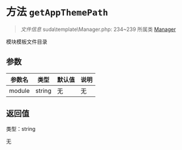 # 方法 `getAppThemePath`

> *文件信息* suda\template\Manager.php: 234~239
> 所属类 [Manager](../Manager.md)


模块模板文件目录


## 参数


| 参数名 | 类型 | 默认值 | 说明 |
|--------|-----|-------|-------|
| module |  string | 无 | 无 |



## 返回值

类型：string

无

